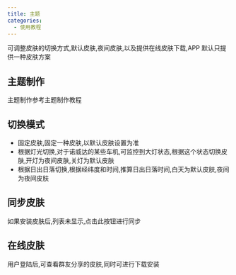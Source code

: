 ```yaml
---
title: 主题
categories:
  - 使用教程
---
```


可调整皮肤的切换方式,默认皮肤,夜间皮肤,以及提供在线皮肤下载,APP 默认只提供一种皮肤方案

## 主题制作

主题制作参考主题制作教程

## 切换模式

- 固定皮肤,固定一种皮肤,以默认皮肤设置为准
- 根据灯光切换,对于诺威达的某些车机,可监控到大灯状态,根据这个状态切换皮肤,开灯为夜间皮肤,关灯为默认皮肤
- 根据日出日落切换,根据经纬度和时间,推算日出日落时间,白天为默认皮肤,夜间为夜间皮肤

## 同步皮肤

如果安装皮肤后,列表未显示,点击此按钮进行同步

## 在线皮肤

用户登陆后,可查看群友分享的皮肤,同时可进行下载安装
